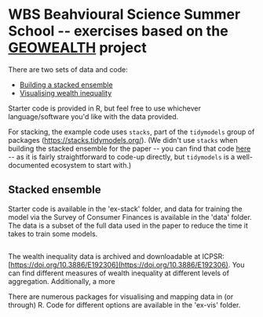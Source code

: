 # WBS Beahvioural Science Summer School -- exercises based on the [GEOWEALTH](https://www.nature.com/articles/s41597-024-03059-9) project 

There are two sets of data and code:

* [Building a stacked ensemble](#stack)
* [Visualising wealth inequality](#viz)

Starter code is provided in R, but feel free to use whichever language/software you'd like with the data provided.

For stacking, the example code uses `stacks`, part of the `tidymodels` group of packages (https://stacks.tidymodels.org/). (We didn't use `stacks` when building the stacked ensemble for the paper -- you can find that code [here](https://github.com/jhsuss/wealth-inequality/blob/main/functions/fit_ensembles.R) -- as it is fairly straightforward to code-up directly, but `tidymodels` is a well-documented ecosystem to start with.) 

## <a id="stack"></a> Stacked ensemble

Starter code is available in the 'ex-stack' folder, and data for training the model via the Survey of Consumer Finances is available in the 'data' folder. The data is a subset of the full data used in the paper to reduce the time it takes to train some models.  

## <a id="viz"></a> 

The wealth inequality data is archived and downloadable at ICPSR: [https://doi.org/10.3886/E192306](https://doi.org/10.3886/E192306). You can find different measures of wealth inequality at different levels of aggregation. Additionally, a more    

There are numerous packages for visualising and mapping data in (or through) R. Code for different options are available in the 'ex-vis' folder.
